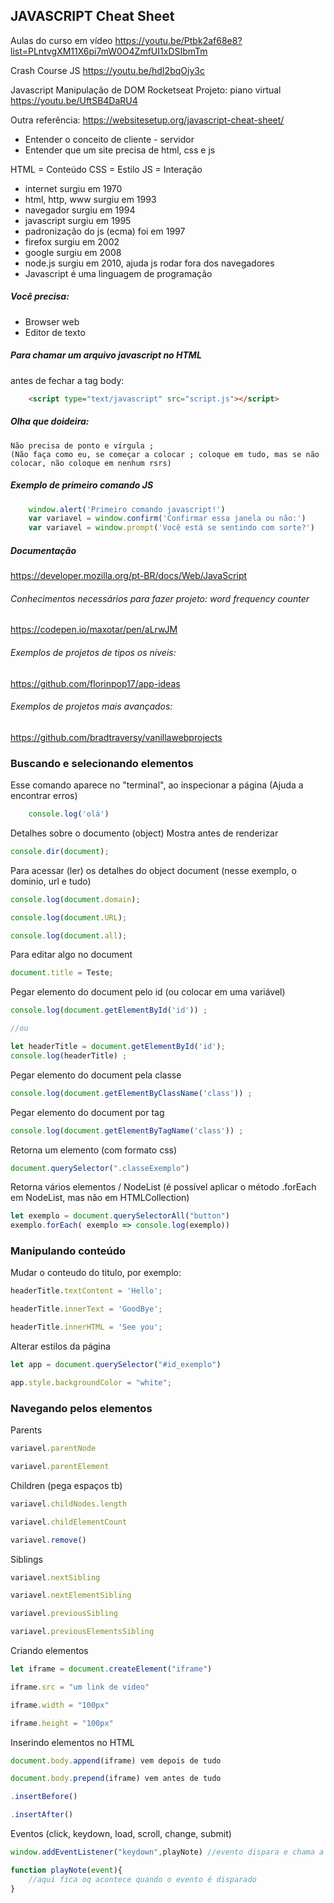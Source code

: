 ## JAVASCRIPT Cheat Sheet

Aulas do curso em vídeo 
https://youtu.be/Ptbk2af68e8?list=PLntvgXM11X6pi7mW0O4ZmfUI1xDSIbmTm

Crash Course JS
https://youtu.be/hdI2bqOjy3c 

Javascript Manipulação de DOM Rocketseat 
Projeto: piano virtual
https://youtu.be/UftSB4DaRU4 

Outra referência:
https://websitesetup.org/javascript-cheat-sheet/ 

 * Entender o conceito de cliente - servidor
 * Entender que um site precisa de html, css e js

 HTML = Conteúdo
 CSS = Estilo
 JS = Interação

 * internet surgiu em 1970 
 * html, http, www surgiu em 1993
 * navegador surgiu em 1994
 * javascript surgiu em 1995
 * padronização do js (ecma) foi em 1997
 * firefox surgiu em 2002
 * google surgiu em 2008
 * node.js surgiu em 2010, ajuda js rodar fora dos navegadores
 * Javascript é uma linguagem de programação
 
##### Você precisa: 
 *  Browser web
 *  Editor de texto

##### Para chamar um arquivo javascript no HTML

antes de fechar a tag body:

```html
    <script type="text/javascript" src="script.js"></script>
```
##### Olha que doideira:
    
    Não precisa de ponto e vírgula ;
    (Não faça como eu, se começar a colocar ; coloque em tudo, mas se não colocar, não coloque em nenhum rsrs)

##### Exemplo de primeiro comando JS

```js
    window.alert('Primeiro comando javascript!')
    var variavel = window.confirm('Confirmar essa janela ou não:')
    var variavel = window.prompt('Você está se sentindo com sorte?')
```

##### Documentação 
https://developer.mozilla.org/pt-BR/docs/Web/JavaScript

###### Conhecimentos necessários para fazer projeto: word frequency counter
https://codepen.io/maxotar/pen/aLrwJM

###### Exemplos de projetos de tipos os níveis: 
https://github.com/florinpop17/app-ideas

###### Exemplos de projetos mais avançados:
https://github.com/bradtraversy/vanillawebprojects 


### Buscando e selecionando elementos

Esse comando aparece no "terminal", ao inspecionar a página
(Ajuda a encontrar erros)
```js
    console.log('olá')
```

Detalhes sobre o documento (object)
Mostra antes de renderizar 

```js
console.dir(document);
```

Para acessar (ler) os detalhes do object document (nesse exemplo, o dominio, url e tudo)
```js
console.log(document.domain);

console.log(document.URL);

console.log(document.all);

```
Para editar algo no document

```js
document.title = Teste; 

```
Pegar elemento do document pelo id (ou colocar em uma variável)

```js
console.log(document.getElementById('id')) ;

//ou

let headerTitle = document.getElementById('id');
console.log(headerTitle) ;
```

Pegar elemento do document pela classe

```js
console.log(document.getElementByClassName('class')) ;
```

Pegar elemento do document por tag

```js
console.log(document.getElementByTagName('class')) ;
```

Retorna um elemento (com formato css)

```js
document.querySelector(".classeExemplo")
```

Retorna vários elementos / NodeList
(é possível aplicar o método .forEach em NodeList, mas não em HTMLCollection)

```js
let exemplo = document.querySelectorAll("button")
exemplo.forEach( exemplo => console.log(exemplo))
```
### Manipulando conteúdo

Mudar o conteudo do titulo, por exemplo:

```js
headerTitle.textContent = 'Hello';

headerTitle.innerText = 'GoodBye';

headerTitle.innerHTML = 'See you';
```

Alterar estilos da página

```js
let app = document.querySelector("#id_exemplo")

app.style.backgroundColor = "white";

```

### Navegando pelos elementos

Parents
```js
variavel.parentNode

variavel.parentElement
```

Children (pega espaços tb)  
```js
variavel.childNodes.length

variavel.childElementCount

variavel.remove()

```
Siblings  
```js
variavel.nextSibling 

variavel.nextElementSibling

variavel.previousSibling

variavel.previousElementsSibling

```

Criando elementos 
```js
let iframe = document.createElement("iframe")

iframe.src = "um link de video"

iframe.width = "100px"

iframe.height = "100px"
```

Inserindo elementos no HTML 
```js
document.body.append(iframe) vem depois de tudo

document.body.prepend(iframe) vem antes de tudo

.insertBefore()

.insertAfter()

```

Eventos (click, keydown, load, scroll, change, submit)

```js
window.addEventListener("keydown",playNote) //evento dispara e chama a função playNote

function playNote(event){
    //aqui fica oq acontece quando o evento é disparado
}

```

